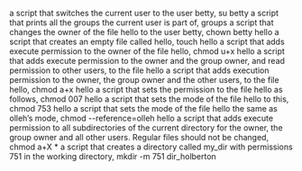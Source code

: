 a script that switches the current user to the user betty, su betty
a script that prints all the groups the current user is part of, groups
a script that changes the owner of the file hello to the user betty, chown betty hello
a script that creates an empty file called hello, touch hello
a script that adds execute permission to the owner of the file hello, chmod u+x hello
a script that adds execute permission to the owner and the group owner, and read permission to other users, to the file hello
a script that adds execution permission to the owner, the group owner and the other users, to the file hello, chmod a+x hello
a script that sets the permission to the file hello as follows, chmod 007 hello
a script that sets the mode of the file hello to this, chmod 753 hello
a script that sets the mode of the file hello the same as olleh’s mode, chmod --reference=olleh hello
a script that adds execute permission to all subdirectories of the current directory for the owner, the group owner and all other users. Regular files should not be changed, chmod a+X *
a script that creates a directory called my_dir with permissions 751 in the working directory, mkdir -m 751 dir_holberton
